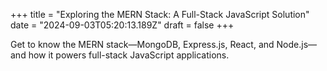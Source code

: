 +++
title = "Exploring the MERN Stack: A Full-Stack JavaScript Solution"
date = "2024-09-03T05:20:13.189Z"
draft = false
+++

  Get to know the MERN stack—MongoDB, Express.js, React, and Node.js—and how it powers full-stack JavaScript applications.
        